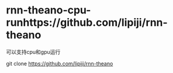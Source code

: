 # rnn-theano-cpu-runhttps://github.com/lipiji/rnn-theano


可以支持cpu和gpu运行

git clone https://github.com/lipiji/rnn-theano
